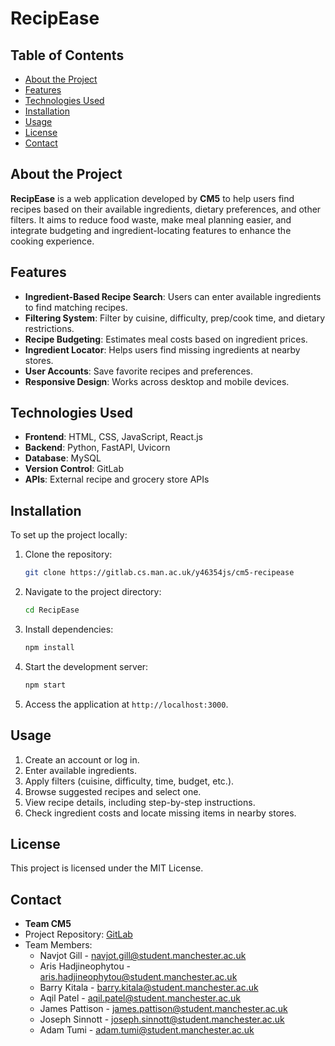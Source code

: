 # RecipEase

## Table of Contents
- [About the Project](#about-the-project)
- [Features](#features)
- [Technologies Used](#technologies-used)
- [Installation](#installation)
- [Usage](#usage)
- [License](#license)
- [Contact](#contact)

## About the Project
**RecipEase** is a web application developed by **CM5** to help users find recipes based on their available ingredients, dietary preferences, and other filters. It aims to reduce food waste, make meal planning easier, and integrate budgeting and ingredient-locating features to enhance the cooking experience.

## Features
- **Ingredient-Based Recipe Search**: Users can enter available ingredients to find matching recipes.
- **Filtering System**: Filter by cuisine, difficulty, prep/cook time, and dietary restrictions.
- **Recipe Budgeting**: Estimates meal costs based on ingredient prices.
- **Ingredient Locator**: Helps users find missing ingredients at nearby stores.
- **User Accounts**: Save favorite recipes and preferences.
- **Responsive Design**: Works across desktop and mobile devices.

## Technologies Used
- **Frontend**: HTML, CSS, JavaScript, React.js
- **Backend**: Python, FastAPI, Uvicorn
- **Database**: MySQL
- **Version Control**: GitLab
- **APIs**: External recipe and grocery store APIs

## Installation
To set up the project locally:

1. Clone the repository:
   ```sh
   git clone https://gitlab.cs.man.ac.uk/y46354js/cm5-recipease
   ```
2. Navigate to the project directory:
   ```sh
   cd RecipEase
   ```
3. Install dependencies:
   ```sh
   npm install
   ```
4. Start the development server:
   ```sh
   npm start
   ```
5. Access the application at `http://localhost:3000`.

## Usage
1. Create an account or log in.
2. Enter available ingredients.
3. Apply filters (cuisine, difficulty, time, budget, etc.).
4. Browse suggested recipes and select one.
5. View recipe details, including step-by-step instructions.
6. Check ingredient costs and locate missing items in nearby stores.

## License
This project is licensed under the MIT License.

## Contact
- **Team CM5**
- Project Repository: [GitLab](https://gitlab.cs.man.ac.uk/y46354js/cm5-recipease)
- Team Members:
  - Navjot Gill - navjot.gill@student.manchester.ac.uk
  - Aris Hadjineophytou - aris.hadjineophytou@student.manchester.ac.uk
  - Barry Kitala - barry.kitala@student.manchester.ac.uk
  - Aqil Patel - aqil.patel@student.manchester.ac.uk
  - James Pattison - james.pattison@student.manchester.ac.uk
  - Joseph Sinnott - joseph.sinnott@student.manchester.ac.uk
  - Adam Tumi - adam.tumi@student.manchester.ac.uk
